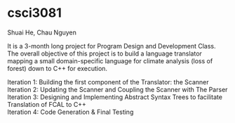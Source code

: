# csci3081
<p>Shuai He, Chau Nguyen </p>
<p>It is a 3-month long project for Program Design and Development Class. The overall objective of this project is to build a language translator mapping a small domain-specific language for climate analysis (loss of forest) down to C++ for execution.</p>

Iteration 1: Building the first component of the Translator: the Scanner<br>
Iteration 2: Updating the Scanner and Coupling the Scanner with The Parser<br>
Iteration 3: Designing and Implementing Abstract Syntax Trees to facilitate Translation of FCAL to C++<br>
Iteration 4: Code Generation & Final Testing<br>
